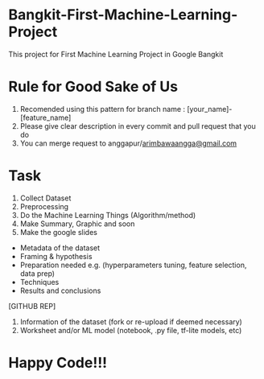 # Bangkit-First-Machine-Learning-Project
This project for First Machine Learning Project in Google Bangkit

# Rule for Good Sake of Us
1. Recomended using this pattern for branch name : [your_name]-[feature_name]
2. Please give clear description in every commit and pull request that you do
3. You can merge request to anggapur/arimbawaangga@gmail.com

# Task
1. Collect Dataset
2. Preprocessing
3. Do the Machine Learning Things (Algorithm/method)
4. Make Summary, Graphic and soon
5. Make the google slides
- Metadata of the dataset
- Framing & hypothesis
- Preparation needed e.g. (hyperparameters tuning, feature selection, data prep) 
- Techniques
- Results and conclusions

[GITHUB REP]
1. Information of the dataset (fork or re-upload if deemed necessary)
2. Worksheet and/or ML model (notebook, .py file, tf-lite models, etc)

# Happy Code!!!